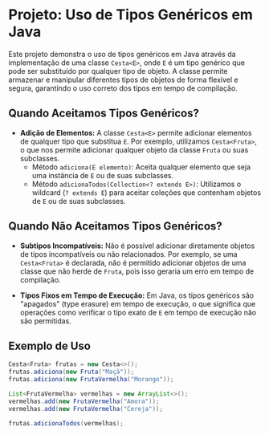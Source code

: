 # Projeto: Uso de Tipos Genéricos em Java

Este projeto demonstra o uso de tipos genéricos em Java através da implementação de uma classe `Cesta<E>`, onde `E` é um tipo genérico que pode ser substituído por qualquer tipo de objeto. A classe permite armazenar e manipular diferentes tipos de objetos de forma flexível e segura, garantindo o uso correto dos tipos em tempo de compilação.

## Quando Aceitamos Tipos Genéricos?

- **Adição de Elementos:** A classe `Cesta<E>` permite adicionar elementos de qualquer tipo que substitua `E`. Por exemplo, utilizamos `Cesta<Fruta>`, o que nos permite adicionar qualquer objeto da classe `Fruta` ou suas subclasses.
  - Método `adiciona(E elemento)`: Aceita qualquer elemento que seja uma instância de `E` ou de suas subclasses.
  - Método `adicionaTodos(Collection<? extends E>)`: Utilizamos o wildcard (`? extends E`) para aceitar coleções que contenham objetos de `E` ou de suas subclasses.

## Quando Não Aceitamos Tipos Genéricos?

- **Subtipos Incompatíveis:** Não é possível adicionar diretamente objetos de tipos incompatíveis ou não relacionados. Por exemplo, se uma `Cesta<Fruta>` é declarada, não é permitido adicionar objetos de uma classe que não herde de `Fruta`, pois isso geraria um erro em tempo de compilação.
  
- **Tipos Fixos em Tempo de Execução:** Em Java, os tipos genéricos são "apagados" (type erasure) em tempo de execução, o que significa que operações como verificar o tipo exato de `E` em tempo de execução não são permitidas.

## Exemplo de Uso

```java
Cesta<Fruta> frutas = new Cesta<>();
frutas.adiciona(new Fruta("Maçã"));
frutas.adiciona(new FrutaVermelha("Morango"));

List<FrutaVermelha> vermelhas = new ArrayList<>();
vermelhas.add(new FrutaVermelha("Amora"));
vermelhas.add(new FrutaVermelha("Cereja"));

frutas.adicionaTodos(vermelhas);
